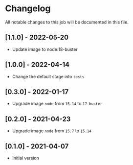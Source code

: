 # Changelog
All notable changes to this job will be documented in this file.

## [1.1.0] - 2022-05-20
* Update image to node:18-buster

## [1.0.0] - 2022-04-14
* Change the default stage into `tests`

## [0.3.0] - 2022-01-17
* Upgrade image `node` from `15.14` to `17-buster`

## [0.2.0] - 2021-04-23
* Upgrade image `node` from `15.7` to `15.14`

## [0.1.0] - 2021-04-07
* Initial version
